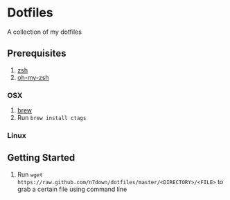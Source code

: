 # Dotfiles
A collection of my dotfiles

## Prerequisites
1. [zsh](https://github.com/robbyrussell/oh-my-zsh/wiki/Installing-ZSH)
2. [oh-my-zsh](https://github.com/robbyrussell/oh-my-zsh)
### OSX
1. [brew](https://brew.sh/)
2. Run `brew install ctags` 

### Linux

## Getting Started
1. Run `wget https://raw.github.com/n7down/dotfiles/master/<DIRECTORY>/<FILE>` to grab a certain file using command line

